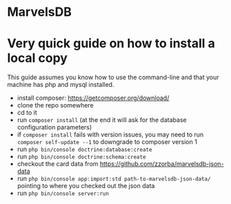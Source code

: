 MarvelsDB
=======

# Very quick guide on how to install a local copy

This guide assumes you know how to use the command-line and that your machine has php and mysql installed.

- install composer: https://getcomposer.org/download/
- clone the repo somewhere
- cd to it
- run `composer install` (at the end it will ask for the database configuration parameters)
- if `composer install` fails with version issues, you may need to run `composer self-update --1` to downgrade to composer version 1
- run `php bin/console doctrine:database:create`
- run `php bin/console doctrine:schema:create`
- checkout the card data from https://github.com/zzorba/marvelsdb-json-data
- run `php bin/console app:import:std path-to-marvelsdb-json-data/` pointing to where you checked out the json data
- run `php bin/console server:run`
